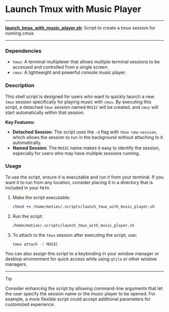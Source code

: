 # Launch Tmux with Music Player

---

**[launch_tmux_with_music_player.sh](/launch_tmux_with_music_player.sh)**: Script to create a tmux session for running cmus

---

### Dependencies

- `tmux`: A terminal multiplexer that allows multiple terminal sessions to be accessed and controlled from a single screen.
- `cmus`: A lightweight and powerful console music player.

### Description

This shell script is designed for users who want to quickly launch a new `tmux` session specifically for playing music with `cmus`. By executing this script, a detached `tmux` session named `MUSIC` will be created, and `cmus` will start automatically within that session.

**Key Features:**
- **Detached Session**: The script uses the `-d` flag with `tmux new-session`, which allows the session to run in the background without attaching to it automatically.
- **Named Session**: The `MUSIC` name makes it easy to identify the session, especially for users who may have multiple sessions running.

### Usage

To use the script, ensure it is executable and run it from your terminal. If you want it to run from any location, consider placing it in a directory that is included in your `PATH`.

1. Make the script executable:
   ```bash
   chmod +x /home/matias/.scripts/launch_tmux_with_music_player.sh
   ```

2. Run the script:
   ```bash
   /home/matias/.scripts/launch_tmux_with_music_player.sh
   ```

3. To attach to the `tmux` session after executing the script, use:
   ```bash
   tmux attach -t MUSIC
   ```

You can also assign this script to a keybinding in your window manager or desktop environment for quick access while using `qtile` or other window managers.

---

> [!TIP]  
> Consider enhancing the script by allowing command-line arguments that let the user specify the session name or the music player to be opened. For example, a more flexible script could accept additional parameters for customized experience.

